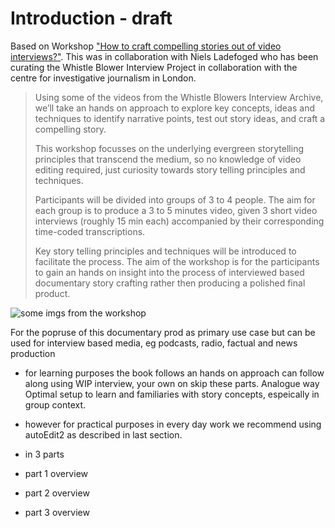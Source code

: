 # Introduction  - draft 

Based on Workshop ["How to craft compelling stories out of video interviews?"](http://pietropassarelli.com/wip_london_july2016.html). This was in collaboration with Niels Ladefoged who has been curating the Whistle Blower Interview Project in collaboration with the centre for investigative journalism in London.

>Using some of the videos from the Whistle Blowers Interview Archive, we’ll take an hands on approach to explore key concepts, ideas and techniques to identify narrative points, test out story ideas, and craft a compelling story.
>
>This workshop focusses on the underlying evergreen storytelling principles that transcend the medium, so no knowledge of video editing required, just curiosity towards story telling principles and techniques.
>
>Participants will be divided into groups of 3 to 4 people. The aim for each group is to produce a 3 to 5 minutes video, given 3 short video interviews (roughly 15 min each) accompanied by their corresponding time-coded transcriptions.
>
>Key story telling principles and techniques will be introduced to facilitate the process.
The aim of the workshop is for the participants to gain an hands on insight into the process of interviewed based documentary story crafting rather then producing a polished final product.


![some imgs from the workshop](http://pietropassarelli.com/img/wip_london_workshop_july_2016/wip_london_workshop_2016_2.JPG)


For the popruse of this documentary prod as primary use case but can be used for interview based media, eg podcasts, radio, factual and news production 

- for learning purposes the book follows an hands on approach can follow along using WIP interview, your own on skip these parts. Analogue way Optimal setup to learn and familiaries with story concepts, espeically in group context.
- however for practical purposes in every day work we recommend using autoEdit2 as described in last section. 

- in 3 parts
- part 1 overview
- part 2 overview
- part 3 overview

